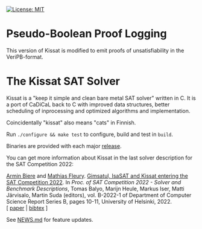 [![License: MIT](https://img.shields.io/badge/License-MIT-yellow.svg)](https://opensource.org/licenses/MIT)

Pseudo-Boolean Proof Logging
============================

This version of Kissat is modified to emit proofs of unsatisfiability in the VeriPB-format. 

The Kissat SAT Solver
=====================

Kissat is a "keep it simple and clean bare metal SAT solver" written in C.
It is a port of CaDiCaL back to C with improved data structures, better
scheduling of inprocessing and optimized algorithms and implementation.

Coincidentally "kissat" also means "cats" in Finnish.

Run `./configure && make test` to configure, build and test in `build`.

Binaries are provided with each major [release](https://github.com/arminbiere/kissat/releases/).

You can get more information about Kissat in the last solver description for the SAT Competition 2022:

<a href="https://cca.informatik.uni-freiburg.de/biere/index.html#publications">Armin Biere</a> and <a
href="https://cca.informatik.uni-freiburg.de/fleury/index.html#publications">Mathias Fleury</a>.
<a href="https://cca.informatik.uni-freiburg.de/papers/BiereFleury-SAT-Competition-2022-solvers.pdf">Gimsatul, IsaSAT and Kissat entering the SAT Competition 2022</a>.
In <i>Proc.&nbsp;of SAT Competition 2022 - Solver and Benchmark Descriptions</i>,
Tomas Balyo, Marijn Heule, Markus Iser, Matti J&auml;rvisalo, Martin Suda (editors),
vol.&nbsp;B-2022-1 of Department of Computer Science Report Series B,
pages 10-11,
University of Helsinki, 2022.
<br>
[ <a href="https://cca.informatik.uni-freiburg.de/papers/BiereFleury-SAT-Competition-2022-solvers.pdf">paper</a>
| <a href="https://cca.informatik.uni-freiburg.de/papers/BiereFleury-SAT-Competition-2022-solvers.bib">bibtex</a>
]

See [NEWS.md](NEWS.md) for feature updates.
